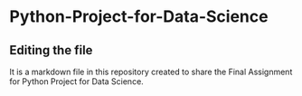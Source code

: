 # Python-Project-for-Data-Science
## Editing the file
It is a markdown file in this repository created to share the Final Assignment for Python Project for Data Science.
